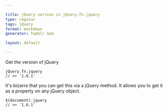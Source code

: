 ```yaml
---

title: jQuery version in jQuery.fn.jquery
type: regular
tags: jQuery
format: markdown
generator: Tumblr Gem

layout: default

---
```


Get the version of jQuery

    jQuery.fn.jquery
    // >> '1.6.1'

It's bizarre that you can get this via a jQuery method. It allows you to get it as a property on any jQuery object.

    $(document).jquery
    // >> '1.6.1'
